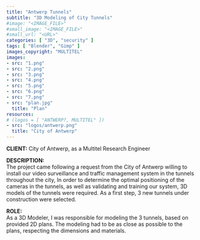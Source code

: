 ```yaml
---
title: "Antwerp Tunnels"
subtitle: "3D Modeling of City Tunnels"
#image: "<IMAGE_FILE>"
#small_image: "<IMAGE_FILE>"
#small_url: "<URL>"
categories: [ "3D", "security" ]
tags: [ "Blender", "Gimp" ]
images_copyright: "MULTITEL"
images:
- src: "1.png"
- src: "2.png"
- src: "3.png"
- src: "4.png"
- src: "5.png"
- src: "6.png"
- src: "7.png"
- src: "plan.jpg"
  title: "Plan"
resources:
# (logos = [ "ANTWERP?, MULTITEL" ])
- src: "logos/antwerp.png"
  title: "City of Antwerp"
---
```


<b>CLIENT:</b> City of Antwerp, as a Multitel Research Engineer<br>

<b>DESCRIPTION:</b><br>
The project came following a request from the City of Antwerp willing to install our video surveillance and traffic management system in the tunnels throughout the city,
In order to determine the optimal positioning of the cameras in the tunnels, as well as validating and training our system, 3D models of the tunnels were required.
As a first step, 3 new tunnels under construction were selected. 

<b>ROLE:</b><br>
As a 3D Modeler, I was responsible for modeling the 3 tunnels, based on provided 2D plans. The modeling had to be as close as possible to the plans, respecting the dimensions and materials.
